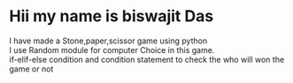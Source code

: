 <h1>Hii my name is biswajit Das</h1>
<p>I have made a Stone,paper,scissor game using python<br>
  I use Random module for computer Choice in this game.<br>
  if-elif-else condition and condition statement to check the who will won the game or not
</p>
